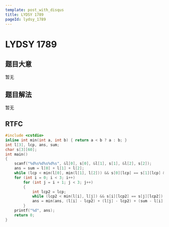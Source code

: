 ```yaml
---
template: post_with_disqus
title: LYDSY 1789
pageId: lydsy_1789
---
```


# LYDSY 1789
<span id="poem"></span><script>$(function(){$.ajax('/api/poem?rnd='+Date.now()+Math.random()).done(function(data){$('#poem').text(data);});});</script>
## 题目大意
暂无

## 题目解法
暂无

## RTFC

```cpp
#include <cstdio>
inline int min(int a, int b) { return a < b ? a : b; }
int l[3], lcp, ans, sum;
char s[3][60];
int main()
{
    scanf("%d%s%d%s%d%s", &l[0], s[0], &l[1], s[1], &l[2], s[2]);
    ans = sum = l[0] + l[1] + l[2];
    while (lcp < min(l[0], min(l[1], l[2])) && s[0][lcp] == s[1][lcp] && s[1][lcp] == s[2][lcp]) lcp++;
    for (int i = 0; i < 3; i++)
        for (int j = i + 1; j < 3; j++)
        {
            int lcp2 = lcp;
            while (lcp2 < min(l[i], l[j]) && s[i][lcp2] == s[j][lcp2]) lcp2++;
            ans = min(ans, (l[i] - lcp2) + (l[j] - lcp2) + (sum - l[i] - l[j] - lcp) + (lcp2 - lcp));
        }
    printf("%d", ans);
    return 0;
}
```
<div id="__comment"></div>
